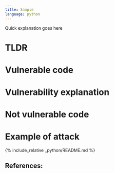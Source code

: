 ```yaml
---
title: Sample
language: python
---
```


Quick explanation goes here

# TLDR

# Vulnerable code

# Vulnerability explanation

# Not vulnerable code

# Example of attack

{% include_relative _python/README.md %}

## References:
